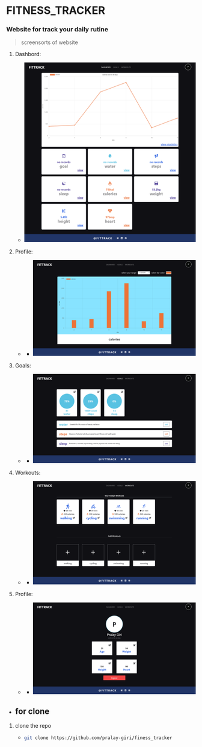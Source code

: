 # FITNESS_TRACKER

### Website for track your daily rutine

> screensorts of website

1. Dashbord:

    - ![Dashbord](./assets/dashbord.png)

2. Profile:
    -   - ![Dashbord](./assets/stat.png)
3. Goals:
    -   - ![Dashbord](./assets/goal.png)
4. Workouts:
    -   - ![Dashbord](./assets/workout.png)
5. Profile:
    -   - ![Dashbord](./assets/profile.png)

-   ## for clone

1. clone the repo

    - ```sh
      git clone https://github.com/pralay-giri/finess_tracker
      ```
